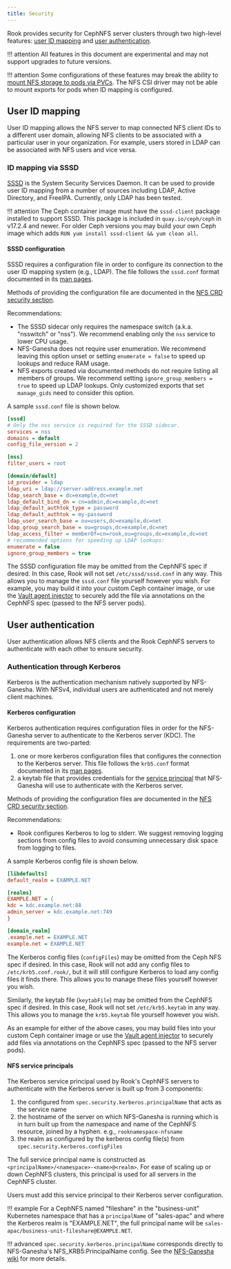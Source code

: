 ```yaml
---
title: Security
---
```


Rook provides security for CephNFS server clusters through two high-level features:
[user ID mapping](#user-id-mapping) and [user authentication](#user-authentication).

!!! attention
    All features in this document are experimental and may not support upgrades to future versions.

!!! attention
    Some configurations of these features may break the ability to
    [mount NFS storage to pods via PVCs](./nfs-csi-driver.md#attaching-an-export-to-a-pod).
    The NFS CSI driver may not be able to mount exports for pods when ID mapping is configured.


## User ID mapping

User ID mapping allows the NFS server to map connected NFS client IDs to a different user domain,
allowing NFS clients to be associated with a particular user in your organization. For example,
users stored in LDAP can be associated with NFS users and vice versa.

### ID mapping via SSSD

[SSSD](https://sssd.io) is the System Security Services Daemon. It can be used to provide user ID
mapping from a  number of sources including LDAP, Active Directory, and FreeIPA. Currently, only
LDAP has been tested.

!!! attention
    The Ceph container image must have the `sssd-client` package installed to support SSSD. This
    package is included in `quay.io/ceph/ceph` in v17.2.4 and newer. For older Ceph versions you may
    build your own Ceph image which adds `RUN yum install sssd-client && yum clean all`.

#### SSSD configuration

SSSD requires a configuration file in order to configure its connection to the user ID mapping
system (e.g., LDAP). The file follows the `sssd.conf` format documented in its
[man pages](https://linux.die.net/man/5/sssd.conf).

Methods of providing the configuration file are documented in the
[NFS CRD security section](../../CRDs/ceph-nfs-crd.md#security).

Recommendations:
- The SSSD sidecar only requires the namespace switch (a.k.a. "nsswitch" or "nss"). We recommend
  enabling only the `nss` service to lower CPU usage.
- NFS-Ganesha does not require user enumeration. We recommend leaving this option unset or setting
  `enumerate = false` to speed up lookups and reduce RAM usage.
- NFS exports created via documented methods do not require listing all members of groups. We
  recommend setting `ignore_group_members = true` to speed up LDAP lookups. Only customized exports
  that set `manage_gids` need to consider this option.

A sample `sssd.conf` file is shown below.
```ini
[sssd]
# Only the nss service is required for the SSSD sidecar.
services = nss
domains = default
config_file_version = 2

[nss]
filter_users = root

[domain/default]
id_provider = ldap
ldap_uri = ldap://server-address.example.net
ldap_search_base = dc=example,dc=net
ldap_default_bind_dn = cn=admin,dc=example,dc=net
ldap_default_authtok_type = password
ldap_default_authtok = my-password
ldap_user_search_base = ou=users,dc=example,dc=net
ldap_group_search_base = ou=groups,dc=example,dc=net
ldap_access_filter = memberOf=cn=rook,ou=groups,dc=example,dc=net
# recommended options for speeding up LDAP lookups:
enumerate = false
ignore_group_members = true
```

The SSSD configuration file may be omitted from the CephNFS spec if desired. In this case, Rook will
not set `/etc/sssd/sssd.conf` in any way. This allows you to manage the `sssd.conf` file yourself
however you wish. For example, you may build it into your custom Ceph container image, or use the
[Vault agent injector](https://www.vaultproject.io/docs/platform/k8s/injector) to securely add the
file via annotations on the CephNFS spec (passed to the NFS server pods).


## User authentication

User authentication allows NFS clients and the Rook CephNFS servers to authenticate with each other
to ensure security.

### Authentication through Kerberos

Kerberos is the authentication mechanism natively supported by NFS-Ganesha. With NFSv4, individual
users are authenticated and not merely client machines.

#### Kerberos configuration

Kerberos authentication requires configuration files in order for the NFS-Ganesha server to
authenticate to the Kerberos server (KDC). The requirements are two-parted:
1. one or more kerberos configuration files that configures the connection to the Kerberos server.
   This file follows the `krb5.conf` format documented in its
   [man pages](https://linux.die.net/man/5/krb5.conf).
2. a keytab file that provides credentials for the
   [service principal](#nfs-service-principals) that NFS-Ganesha will use to authenticate with the
   Kerberos server.

Methods of providing the configuration files are documented in the
[NFS CRD security section](../../CRDs/ceph-nfs-crd.md#security).

Recommendations:
- Rook configures Kerberos to log to stderr. We suggest removing logging sections from config files
  to avoid consuming unnecessary disk space from logging to files.

A sample Kerberos config file is shown below.
```ini
[libdefaults]
default_realm = EXAMPLE.NET

[realms]
EXAMPLE.NET = {
kdc = kdc.example.net:88
admin_server = kdc.example.net:749
}

[domain_realm]
.example.net = EXAMPLE.NET
example.net = EXAMPLE.NET
```

The Kerberos config files (`configFiles`) may be omitted from the Ceph NFS spec if desired. In this
case, Rook will not add any config files to `/etc/krb5.conf.rook/`, but it will still configure
Kerberos to load any config files it finds there. This allows you to manage these files yourself
however you wish.

Similarly, the keytab file (`keytabFile`) may be  omitted from the CephNFS spec if  desired. In this
case, Rook will not set `/etc/krb5.keytab` in any way. This allows you to manage the `krb5.keytab`
file yourself however you wish.

As an example for either of the above cases, you may build files into your custom Ceph container
image or use the [Vault agent injector](https://www.vaultproject.io/docs/platform/k8s/injector) to
securely add files via annotations on the CephNFS spec (passed to the NFS server pods).

#### NFS service principals

The Kerberos service principal used by Rook's CephNFS servers to authenticate with the Kerberos
server is built up from 3 components:
1. the configured from `spec.security.kerberos.principalName` that acts as the service name
2. the hostname of the server on which NFS-Ganesha is running which is in turn built up from the
   namespace and name of the CephNFS resource, joined by a hyphen. e.g., `rooknamespace-nfsname`
3. the realm as configured by the kerberos config file(s) from `spec.security.kerberos.configFiles`

The full service principal name is constructed as `<principalName>/<namespace>-<name>@<realm>`. For
ease of scaling up or down CephNFS clusters, this principal is used for all servers in the CephNFS
cluster.

Users must add this service principal to their Kerberos server configuration.

!!! example
    For a CephNFS named "fileshare" in the "business-unit" Kubernetes namespace that has a
    `principalName` of "sales-apac" and where the Kerberos realm is "EXAMPLE.NET", the full
    principal name will be `sales-apac/business-unit-fileshare@EXAMPLE.NET`.

!!! advanced
    `spec.security.kerberos.principalName` corresponds directly to NFS-Ganesha's
    NFS_KRB5:PrincipalName config. See the
    [NFS-Ganesha wiki](https://github.com/nfs-ganesha/nfs-ganesha/wiki/RPCSEC_GSS) for more details.
